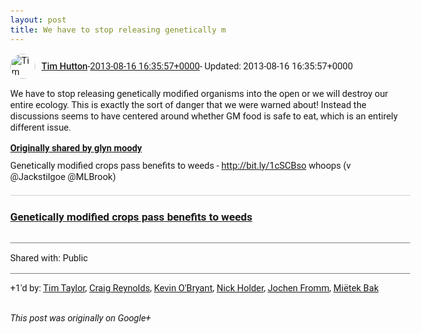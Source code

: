 ```yaml
---
layout: post
title: We have to stop releasing genetically m
---
```


<html><head><meta charset="utf-8"><title>We have to stop releasing genetically modified organisms into the open or we ...</title><style>body {font: 11pt Roboto, Arial, sans-serif; max-width: 640px; margin: 24px;}.author-photo {border-radius: 50%; margin-right: 10px; width: 40px;}.author {font-weight: 500;}.main-content {margin: 15px 0 15px;}.post-title {font-weight: bold;}.location {display: block; margin-top: 15px;}.location img {float: left; margin-right: 5px; width: 20px;}.media-link {display: inline-block; max-width: 100%; vertical-align: top;}.media-link p {margin-top: 5px; max-height: 4em; overflow: scroll;}.media {max-height: 100vh; max-width: 100%;}.video-placeholder {background: black; display: flex; height: 300px; max-width: 100%; width: 640px;}.play-icon {border-bottom: 30px solid transparent; border-left: 50px solid white; border-top: 30px solid transparent; color: white; margin: auto;}.album {max-height: 800px; overflow: scroll; width: calc(100vw - 48px);}.album .media-link {margin-right: 5px; max-width: 250px;}.album .media {max-height: 250px;}.link-embed {border-top: 1px solid lightgrey; display: block; margin-top: 20px;}.link-embed img {max-width: 100%;}.inline-link-embed {display: block;}.inline-link-embed img {vertical-align: middle;}.link-title {display: inline-block; font-size: medium; font-weight: 300; padding-left: 1em;}.reshare-attribution {display: block; font-weight: bold; margin-bottom: 10px;}.poll-image {margin-bottom: 5px; max-height: 300px; max-width: 500px;}.poll-choice {align-items: center; display: flex; margin-bottom: 5px; max-width: 500px;}.poll-choice-percentage {background-color: lightblue; height: 100%; left: 0; position: absolute; z-index: -1;}.poll-choice-selected {margin-right: 5px;}.poll-choice-results {border: 1px solid lightgray; border-radius: 5px; display: flex; line-height: 40px; overflow: hidden; padding: 0 8px; position: relative;}.poll-choice-results, .poll-choice-description {flex-grow: 1; margin-right: 10px;}.poll-choice-image {width: 100%;}.poll-choice-image, .poll-choice-image img {max-height: 40px; max-width: 100px;}.poll-choice-votes {max-height: 100px; overflow: auto;}.plus-entity-embed {color: black; display: block; text-decoration: none;}.plus-entity-embed-cover-photo {max-height: 300px; max-width: 100%;}.plus-entity-embed-info {padding: 0 1em 1em;}.plus-entity-embed-info h2 {font-weight: 500; margin: 10px 0;}.plus-entity-embed-info p {font-size: small; margin: 0;}.collection-owner-avatar {border-radius: 50%; border: 2px solid white; height: 40px; margin-top: -22px;}.visibility {padding: 1em 0; border-top: 1px solid grey;}.post-activity {padding: 1em 0; border-top: 1px solid grey;}.comments {border-top: 1px solid gray; padding-top: 1em;}.comment + .comment {margin-top: 1em;}.comment .media-link, .comment .inline-link-embed {margin-top: 5px;}</style></head><body><div style="margin-bottom:1em;"><div style="display:flex; align-items:center"><img class="author-photo" src="https://lh4.googleusercontent.com/-epo4ZZKNqEw/AAAAAAAAAAI/AAAAAAAAVSU/qu3LpcHEnoQ/s64-c/photo.jpg" alt="Tim Hutton"><a href="https://plus.google.com/+TimHutton" target="_blank" class="author">Tim Hutton</a> - <a target="_blank" href="https://plus.google.com/+TimHutton/posts/USf9MyQhDJi">2013-08-16 16:35:57+0000</a><span> - Updated: 2013-08-16 16:35:57+0000</span></div><div class="main-content">We have to stop releasing genetically modified organisms into the open or we will destroy our entire ecology. This is exactly the sort of danger that we were warned about! Instead the discussions seems to have centered around whether GM food is safe to eat, which is an entirely different issue.</div><div><a target="_blank" href="https://plus.google.com/+glynmoody/posts/GefLhcg574a" class="reshare-attribution">Originally shared by glyn moody</a>Genetically modified crops pass benefits to weeds - <a rel="nofollow" target="_blank" href="http://bit.ly/1cSCBso" class="ot-anchor bidi_isolate" jslog="10929; track:click" dir="ltr">http://bit.ly/1cSCBso</a> whoops (v @Jackstilgoe @MLBrook)<a href="http://bit.ly/1cSCBso" target="_blank" class="link-embed"><h3>Genetically modified crops pass benefits to weeds</h3><img src="http://www.nature.com/polopoly_fs/7.11772.1376666388!/image/1.13517_Panicle-of-GE-Weedy-rice-in-our-field-trial.jpg_gen/derivatives/box_118/1.13517_Panicle-of-GE-Weedy-rice-in-our-field-trial.jpg" alt=""></a></div></div><div class="visibility">Shared with: Public</div><div class="post-activity"><div class="plus-oners">+1'd by: <a href="https://plus.google.com/+TimTaylorUK">Tim Taylor</a>, <a href="https://plus.google.com/+CraigReynolds">Craig Reynolds</a>, <a href="https://plus.google.com/+KevinOBryant">Kevin O&#39;Bryant</a>, <a href="https://plus.google.com/+NickHolder">Nick Holder</a>, <a href="https://plus.google.com/+JochenFromm">Jochen Fromm</a>, <a href="https://plus.google.com/+MiëtekBak">Miëtek Bak</a></div></div></body></html>

<i>This post was originally on Google+</i>
